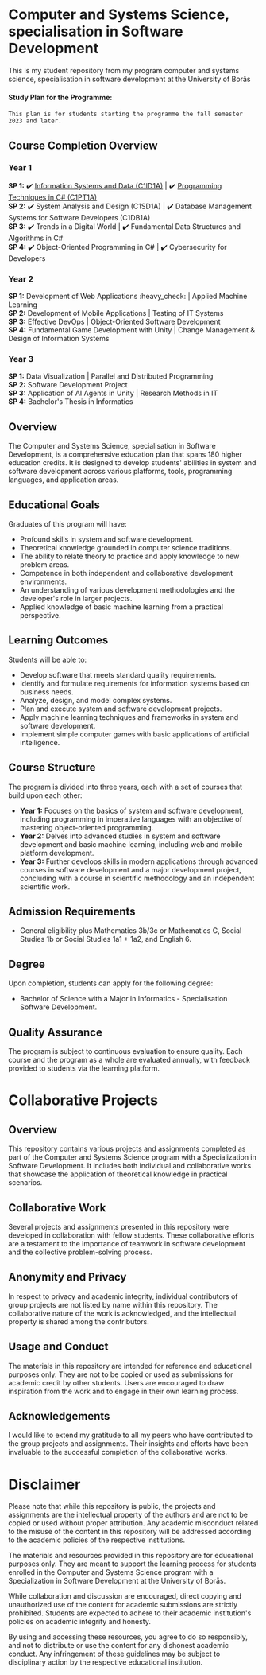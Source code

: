 # Computer and Systems Science, specialisation in Software Development
This is my student repository from my program computer and systems science, specialisation in software development at the University of Borås

#### Study Plan for the Programme:
```
This plan is for students starting the programme the fall semester 2023 and later.
```

## Course Completion Overview

### Year 1
**SP 1:** ✔️ [Information Systems and Data (C1ID1A)](https://github.com/Abdriano95/CompAndSystemsSci-UnivesityofBoras/tree/main/Information%20Systems%20and%20Data%20-%20C1ID1A) | ✔️ [Programming Techniques in C# (C1PT1A)](https://github.com/Abdriano95/CompAndSystemsSci-UnivesityofBoras/tree/main/Programming%20Techniques%20in%20C%23%20-%20C1PT1A)  
**SP 2:** ✔️ System Analysis and Design (C1SD1A) | ✔️ 
Database Management Systems for Software Developers (C1DB1A)  
**SP 3:** ✔️ Trends in a Digital World | ✔️ Fundamental Data Structures and Algorithms in C#  
**SP 4:** ✔️ Object-Oriented Programming in C# | ✔️ Cybersecurity for Developers  

### Year 2
**SP 1:** Development of Web Applications :heavy_check: | Applied Machine Learning  
**SP 2:** Development of Mobile Applications | Testing of IT Systems  
**SP 3:** Effective DevOps | Object-Oriented Software Development  
**SP 4:** Fundamental Game Development with Unity | Change Management & Design of Information Systems  

### Year 3
**SP 1:** Data Visualization | Parallel and Distributed Programming  
**SP 2:** Software Development Project  
**SP 3:** Application of AI Agents in Unity | Research Methods in IT  
**SP 4:** Bachelor's Thesis in Informatics  




## Overview
The Computer and Systems Science, specialisation in Software Development, is a comprehensive education plan that spans 180 higher education credits. It is designed to develop students' abilities in system and software development across various platforms, tools, programming languages, and application areas.

## Educational Goals
Graduates of this program will have:
- Profound skills in system and software development.
- Theoretical knowledge grounded in computer science traditions.
- The ability to relate theory to practice and apply knowledge to new problem areas.
- Competence in both independent and collaborative development environments.
- An understanding of various development methodologies and the developer's role in larger projects.
- Applied knowledge of basic machine learning from a practical perspective.

## Learning Outcomes
Students will be able to:
- Develop software that meets standard quality requirements.
- Identify and formulate requirements for information systems based on business needs.
- Analyze, design, and model complex systems.
- Plan and execute system and software development projects.
- Apply machine learning techniques and frameworks in system and software development.
- Implement simple computer games with basic applications of artificial intelligence.

## Course Structure
The program is divided into three years, each with a set of courses that build upon each other:
- **Year 1:** Focuses on the basics of system and software development, including programming in imperative languages with an objective of mastering object-oriented programming.
- **Year 2:** Delves into advanced studies in system and software development and basic machine learning, including web and mobile platform development.
- **Year 3:** Further develops skills in modern applications through advanced courses in software development and a major development project, concluding with a course in scientific methodology and an independent scientific work.

## Admission Requirements
- General eligibility plus Mathematics 3b/3c or Mathematics C, Social Studies 1b or Social Studies 1a1 + 1a2, and English 6.

## Degree
Upon completion, students can apply for the following degree:
- Bachelor of Science with a Major in Informatics - Specialisation Software Development.

## Quality Assurance
The program is subject to continuous evaluation to ensure quality. Each course and the program as a whole are evaluated annually, with feedback provided to students via the learning platform.

# Collaborative Projects

## Overview
This repository contains various projects and assignments completed as part of the Computer and Systems Science program with a Specialization in Software Development. It includes both individual and collaborative works that showcase the application of theoretical knowledge in practical scenarios.

## Collaborative Work
Several projects and assignments presented in this repository were developed in collaboration with fellow students. These collaborative efforts are a testament to the importance of teamwork in software development and the collective problem-solving process.

## Anonymity and Privacy
In respect to privacy and academic integrity, individual contributors of group projects are not listed by name within this repository. The collaborative nature of the work is acknowledged, and the intellectual property is shared among the contributors.

## Usage and Conduct
The materials in this repository are intended for reference and educational purposes only. They are not to be copied or used as submissions for academic credit by other students. Users are encouraged to draw inspiration from the work and to engage in their own learning process.

## Acknowledgements
I would like to extend my gratitude to all my peers who have contributed to the group projects and assignments. Their insights and efforts have been invaluable to the successful completion of the collaborative works.

# Disclaimer
Please note that while this repository is public, the projects and assignments are the intellectual property of the authors and are not to be copied or used without proper attribution. Any academic misconduct related to the misuse of the content in this repository will be addressed according to the academic policies of the respective institutions.

The materials and resources provided in this repository are for educational purposes only. They are meant to support the learning process for students enrolled in the Computer and Systems Science program with a Specialization in Software Development at the University of Borås.

While collaboration and discussion are encouraged, direct copying and unauthorized use of the content for academic submissions are strictly prohibited. Students are expected to adhere to their academic institution's policies on academic integrity and honesty.

By using and accessing these resources, you agree to do so responsibly, and not to distribute or use the content for any dishonest academic conduct. Any infringement of these guidelines may be subject to disciplinary action by the respective educational institution.

